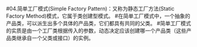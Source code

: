 #04.简单工厂模式(Simple Factory Pattern)：又称为静态工厂方法(Static Factory Method)模式，它属于类创建型模式。
#在简单工厂模式中，一个抽象的产品类，可以派生出多个具体的产品类，它们都具有共同的父类。
#简单工厂模式的实质是由一个工厂类根据传入的参数，动态决定应该创建哪一个产品类（这些产品类继承自一个父类或接口）的实例。